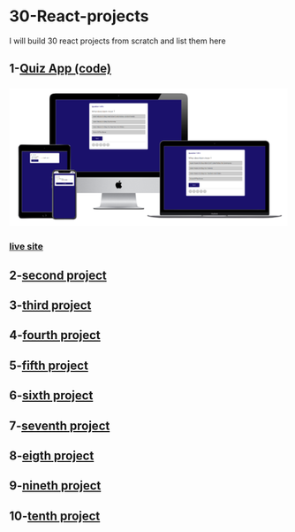 # 30-React-projects

I will build 30 react projects from scratch
and list them  here<br/> 
## 1-[Quiz App (code)](https://github.com/hafsahussein/react-quiz-app)<br/>
### ![Quiz App](img/quiz-app.png)<br/>
### [live site](https://quizzappp.netlify.app)<br/>
## 2-[second project]()<br/>
## 3-[third project]()<br/>
## 4-[fourth project]()<br/>
## 5-[fifth project]()<br/>
## 6-[sixth project]()<br/>
## 7-[seventh project]()<br/>
## 8-[eigth project]()<br/>
## 9-[nineth project]()<br/>
## 10-[tenth project]()<br/>
